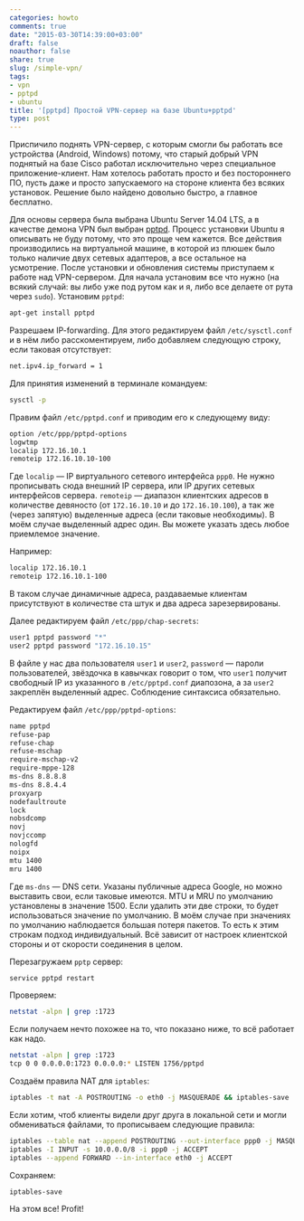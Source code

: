 ```yaml
---
categories: howto
comments: true
date: "2015-03-30T14:39:00+03:00"
draft: false
noauthor: false
share: true
slug: /simple-vpn/
tags:
- vpn
- pptpd
- ubuntu
title: '[pptpd] Простой VPN-сервер на базе Ubuntu+pptpd'
type: post
---
```


Приспичило поднять VPN-сервер, с которым смогли бы работать все устройства (Android, Windows) потому, что старый добрый VPN поднятый на базе Cisco работал исключительно через специальное приложение-клиент. Нам хотелось работать просто и без постороннего ПО, пусть даже и просто запускаемого на стороне клиента без всяких установок. Решение было найдено довольно быстро, а главное бесплатно.

Для основы сервера была выбрана Ubuntu Server 14.04 LTS, а в качестве демона VPN был выбран [pptpd](https://help.ubuntu.com/community/PPTPServer). Процесс установки Ubuntu я описывать не буду потому, что это проще чем кажется. Все действия производились на виртуальной машине, в которой из плюшек было только наличие двух сетевых адаптеров, а все остальное на усмотрение. После установки и обновления системы приступаем к работе над VPN-сервером. Для начала установим все что нужно (на всякий случай: вы либо уже под рутом как и я, либо все делаете от рута через `sudo`). Установим `pptpd`:
```bash
apt-get install pptpd
```
Разрешаем IP-forwarding. Для этого редактируем файл `/etc/sysctl.conf` и в нём либо расскоментируем, либо добавляем следующую строку, если таковая отсутствует:
```bash
net.ipv4.ip_forward = 1
```
Для принятия изменений в терминале командуем:
```bash
sysctl -p
```
Правим файл `/etc/pptpd.conf` и приводим его к следующему виду:
```bash
option /etc/ppp/pptpd-options  
logwtmp  
localip 172.16.10.1  
remoteip 172.16.10.10-100
```
Где `localip` — IP виртуального сетевого интерфейса `ppp0`. Не нужно прописывать сюда внешний IP сервера, или IP других сетевых интерфейсов сервера. `remoteip` — диапазон клиентских адресов в количестве девяносто (от `172.16.10.10` и до `172.16.10.100`), а так же (через запятую) выделенные адреса (если таковые необходимы). В моём случае выделенный адрес один. Вы можете указать здесь любое приемлемое значение.

Например:
```bash
localip 172.16.10.1  
remoteip 172.16.10.1-100
```
В таком случае динамичные адреса, раздаваемые клиентам присутствуют в количестве ста штук и два адреса зарезервированы.

Далее редактируем файл `/etc/ppp/chap-secrets`:
```bash
user1 pptpd password "*"
user2 pptpd password "172.16.10.15"
```
В файле у нас два пользователя `user1` и `user2`, `password` — пароли пользователей, звёздочка в кавычках говорит о том, что `user1` получит свободный IP из указанного в `/etc/pptpd.conf` диапозона, а за `user2` закреплён выделенный адрес. Соблюдение синтаксиса обязательно.

Редактируем файл `/etc/ppp/pptpd-options`:
```bash
name pptpd  
refuse-pap  
refuse-chap  
refuse-mschap  
require-mschap-v2  
require-mppe-128  
ms-dns 8.8.8.8  
ms-dns 8.8.4.4  
proxyarp  
nodefaultroute  
lock  
nobsdcomp  
novj  
novjccomp  
nologfd  
noipx  
mtu 1400  
mru 1400
```
Где `ms-dns` — DNS сети. Указаны публичные адреса Google, но можно выставить свои, если таковые имеются. MTU и MRU по умолчанию установлены в значение 1500. Если удалить эти две строки, то будет использоваться значение по умолчанию. В моём случае при значениях по умолчанию наблюдается большая потеря пакетов. То есть к этим строкам подход индивидуальный. Всё зависит от настроек клиентской стороны и от скорости соединения в целом.

Перезагружаем `pptp` сервер:
```bash
service pptpd restart
```
Проверяем:
```bash
netstat -alpn | grep :1723
```
Если получаем нечто похожее на то, что показано ниже, то всё работает как надо.
```bash
netstat -alpn | grep :1723
tcp 0 0 0.0.0.0:1723 0.0.0.0:* LISTEN 1756/pptpd
```
Создаём правила NAT для `iptables`:
```bash
iptables -t nat -A POSTROUTING -o eth0 -j MASQUERADE && iptables-save
```
Если хотим, чтоб клиенты видели друг друга в локальной сети и могли обмениваться файлами, то прописываем следующие правила:
```bash
iptables --table nat --append POSTROUTING --out-interface ppp0 -j MASQUERADE  
iptables -I INPUT -s 10.0.0.0/8 -i ppp0 -j ACCEPT  
iptables --append FORWARD --in-interface eth0 -j ACCEPT
```
Сохраняем:
```bash
iptables-save
```
На этом все! Profit!
